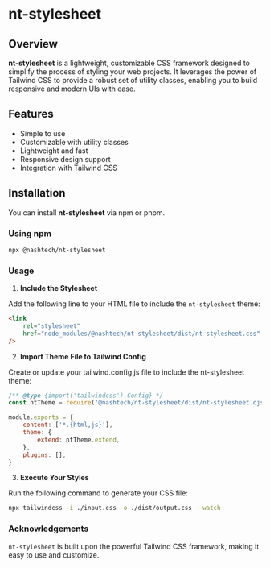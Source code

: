 # nt-stylesheet

## Overview

**nt-stylesheet** is a lightweight, customizable CSS framework designed to simplify the process of styling your web projects. It leverages the power of Tailwind CSS to provide a robust set of utility classes, enabling you to build responsive and modern UIs with ease.

## Features

-   Simple to use
-   Customizable with utility classes
-   Lightweight and fast
-   Responsive design support
-   Integration with Tailwind CSS

## Installation

You can install **nt-stylesheet** via npm or pnpm.

### Using npm

```sh
npx @nashtech/nt-stylesheet
```

### Usage

1. **Include the Stylesheet**

Add the following line to your HTML file to include the `nt-stylesheet` theme:

```html
<link
    rel="stylesheet"
    href="node_modules/@nashtech/nt-stylesheet/dist/nt-stylesheet.css"
/>
```

2. **Import Theme File to Tailwind Config**

Create or update your tailwind.config.js file to include the nt-stylesheet theme:

```js
/** @type {import('tailwindcss').Config} */
const ntTheme = require('@nashtech/nt-stylesheet/dist/nt-stylesheet.cjs')

module.exports = {
    content: ['*.{html,js}'],
    theme: {
        extend: ntTheme.extend,
    },
    plugins: [],
}
```

3. **Execute Your Styles**

Run the following command to generate your CSS file:

```bash
npx tailwindcss -i ./input.css -o ./dist/output.css --watch
```

### Acknowledgements

`nt-stylesheet` is built upon the powerful Tailwind CSS framework, making it easy to use and customize.
